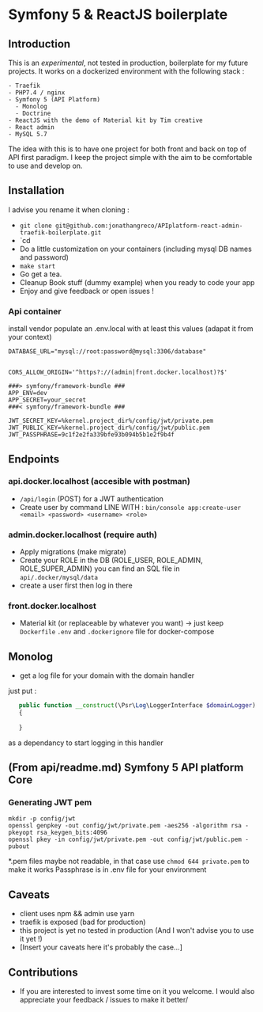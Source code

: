 # Symfony 5 & ReactJS boilerplate

## Introduction

This is an *experimental*, not tested in production, boilerplate for my future projects.
It works on a dockerized environment with the following stack :

    - Traefik
    - PHP7.4 / nginx
    - Symfony 5 (API Platform)
      - Monolog
      - Doctrine
    - ReactJS with the demo of Material kit by Tim creative
    - React admin
    - MySQL 5.7

The idea with this is to have one project for both front and back on top of
API first paradigm. I keep the project simple with the aim to be comfortable
to use and develop on.

## Installation
I advise you rename it when cloning :
- `git clone git@github.com:jonathangreco/APIplatform-react-admin-traefik-boilerplate.git`
- `cd <whatever you put for a name>
- Do a little customization on your containers (including mysql DB names and password)
- `make start`
- Go get a tea.
- Cleanup Book stuff (dummy example) when you ready to code your app
- Enjoy and give feedback or open issues !

### Api container
install vendor
populate an .env.local with at least this values (adapat it from your context)

```
DATABASE_URL="mysql://root:password@mysql:3306/database"


CORS_ALLOW_ORIGIN='^https?://(admin|front.docker.localhost)?$'

###> symfony/framework-bundle ###
APP_ENV=dev
APP_SECRET=your_secret
###< symfony/framework-bundle ###

JWT_SECRET_KEY=%kernel.project_dir%/config/jwt/private.pem
JWT_PUBLIC_KEY=%kernel.project_dir%/config/jwt/public.pem
JWT_PASSPHRASE=9c1f2e2fa339bfe93b094b5b1e2f9b4f

```

## Endpoints
### api.docker.localhost (accesible with postman)
- `/api/login` (POST) for a JWT authentication
- Create user by command LINE WITH :
  `bin/console app:create-user <email> <password> <username> <role>`

### admin.docker.localhost (require auth)
- Apply migrations (make migrate)
- Create your ROLE in the DB (ROLE_USER, ROLE_ADMIN, ROLE_SUPER_ADMIN) you can find an SQL file in `api/.docker/mysql/data`
- create a user first then log in there

### front.docker.localhost
- Material kit (or replaceable by whatever you want) -> just keep `Dockerfile` `.env` and `.dockerignore` file
  for docker-compose

## Monolog
- get a log file for your domain with the domain handler

just put :
```PHP
   public function __construct(\Psr\Log\LoggerInterface $domainLogger)
   {
        
   }   
```
as a dependancy to start logging in this handler

## (From api/readme.md) Symfony 5 API platform Core

### Generating JWT pem
```shell
mkdir -p config/jwt
openssl genpkey -out config/jwt/private.pem -aes256 -algorithm rsa -pkeyopt rsa_keygen_bits:4096
openssl pkey -in config/jwt/private.pem -out config/jwt/public.pem -pubout
```
*.pem files maybe not readable, in that case use `chmod 644 private.pem` to make it works 
Passphrase is in .env file for your environment

## Caveats
- client uses npm && admin use yarn
- traefik is exposed (bad for production)
- this project is yet no tested in production (And I won't advise you to use it yet !)
- [Insert your caveats here it's probably the case...]


## Contributions
- If you are interested to invest some time on it you welcome. I would also appreciate your feedback / issues
  to make it better/
